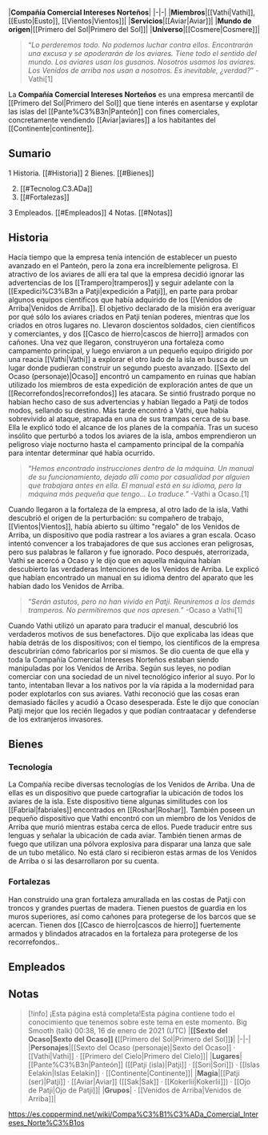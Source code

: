 

|**Compañía Comercial Intereses Norteños**|
|-|-|
|**Miembros**|[[Vathi\|Vathi]], [[Eusto\|Eusto]], [[Vientos\|Vientos]]|
|**Servicios**|[[Aviar\|Aviar]]|
|**Mundo de origen**|[[Primero del Sol\|Primero del Sol]]|
|**Universo**|[[Cosmere\|Cosmere]]|

>“*Lo perderemos todo. No podemos luchar contra ellos. Encontrarán una excusa y se apoderarán de los aviares. Tiene todo el sentido del mundo. Los aviares usan los gusanos. Nosotros usamos los aviares. Los Venidos de arriba nos usan a nosotros. Es inevitable, ¿verdad?*”
\-Vathi[1]


La **Compañía Comercial Intereses Norteños** es una empresa mercantil de [[Primero del Sol\|Primero del Sol]] que tiene interés en asentarse y explotar las islas del [[Pante%C3%B3n\|Panteón]] con fines comerciales, concretamente vendiendo [[Aviar\|aviares]] a los habitantes del [[Continente\|continente]].

## Sumario

1 Historia. [[#Historia]] 
2 Bienes. [[#Bienes]] 

2. [[#Tecnolog.C3.ADa]] 
2. [[#Fortalezas]] 


3 Empleados. [[#Empleados]] 
4 Notas. [[#Notas]] 


## Historia
Hacía tiempo que la empresa tenía intención de establecer un puesto avanzado en el Panteón, pero la zona era increíblemente peligrosa. El atractivo de los aviares de allí era tal que la empresa decidió ignorar las advertencias de los [[Trampero\|tramperos]] y seguir adelante con la [[Expedici%C3%B3n a Patji\|expedición a Patji]], en parte para probar algunos equipos científicos que había adquirido de los [[Venidos de Arriba\|Venidos de Arriba]]. El objetivo declarado de la misión era averiguar por qué sólo los aviares criados en Patji tenían poderes, mientras que los criados en otros lugares no. Llevaron doscientos soldados, cien científicos y comerciantes, y dos [[Casco de hierro\|cascos de hierro]] armados con cañones. Una vez que llegaron, construyeron una fortaleza como campamento principal, y luego enviaron a un pequeño equipo dirigido por una reacia [[Vathi\|Vathi]] a explorar el otro lado de la isla en busca de un lugar donde pudieran construir un segundo puesto avanzado. [[Sexto del Ocaso (personaje)\|Ocaso]] encontró un campamento en ruinas que habían utilizado los miembros de esta expedición de exploración antes de que un [[Recorrefondos\|recorrefondos]] les atacara. Se sintió frustrado porque no habían hecho caso de sus advertencias y habían llegado a Patji de todos modos, sellando su destino. Más tarde encontró a Vathi, que había sobrevivido al ataque, atrapada en una de sus trampas cerca de su base. Ella le explicó todo el alcance de los planes de la compañía. Tras un suceso insólito que perturbó a todos los aviares de la isla, ambos emprendieron un peligroso viaje nocturno hasta el campamento principal de la compañía para intentar determinar qué había ocurrido.

>“*Hemos encontrado instrucciones dentro de la máquina. Un manual de su funcionamiento, dejado allí como por casualidad por alguien que trabajara antes en ella. El manual está en su idioma, pero la máquina más pequeña que tengo... Lo traduce.*”
\-Vathi a Ocaso.[1]

Cuando llegaron a la fortaleza de la empresa, al otro lado de la isla, Vathi descubrió el origen de la perturbación: su compañero de trabajo, [[Vientos\|Vientos]], había abierto su último "regalo" de los Venidos de Arriba, un dispositivo que podía rastrear a los aviares a gran escala. Ocaso intentó convencer a los trabajadores de que sus acciones eran peligrosas, pero sus palabras le fallaron y fue ignorado. Poco después, aterrorizada, Vathi se acercó a Ocaso y le dijo que en aquella máquina habían descubierto las verdaderas Intenciones de los Venidos de Arriba. Le explicó que habían encontrado un manual en su idioma dentro del aparato que les habían dado los Venidos de Arriba. 

>“*Serán astutos, pero no han vivido en Patji. Reuniremos a los demás tramperos. No permitiremos que nos apresen.*”
\-Ocaso a Vathi[1]

Cuando Vathi utilizó un aparato para traducir el manual, descubrió los verdaderos motivos de sus benefactores. Dijo que explicaba las ideas que había detrás de los dispositivos; con el tiempo, los científicos de la empresa descubrirían cómo fabricarlos por sí mismos. Se dio cuenta de que ella y toda la Compañía Comercial Intereses Norteños estaban siendo manipuladas por los Venidos de Arriba. Según sus leyes, no podían comerciar con una sociedad de un nivel tecnológico inferior al suyo. Por lo tanto, intentaban llevar a los nativos por la vía rápida a la modernidad para poder explotarlos con sus aviares. Vathi reconoció que las cosas eran demasiado fáciles y acudió a Ocaso desesperada. Éste le dijo que conocían Patji mejor que los recién llegados y que podían contraatacar y defenderse de los extranjeros invasores.

## Bienes
### Tecnología
La Compañía recibe diversas tecnologías de los Venidos de Arriba. Una de ellas es un dispositivo que puede cartografiar la ubicación de todos los aviares de la isla. Este dispositivo tiene algunas similitudes con los [[Fabrial\|fabriales]] encontrados en [[Roshar\|Roshar]]. También poseen un pequeño dispositivo que Vathi encontró con un miembro de los Venidos de Arriba que murió mientras estaba cerca de ellos. Puede traducir entre sus lenguas y señalar la ubicación de cada aviar.
También tienen armas de fuego que utilizan una pólvora explosiva para disparar una lanza que sale de un tubo metálico. No está claro si recibieron estas armas de los Venidos de Arriba o si las desarrollaron por su cuenta.

### Fortalezas
Han construido una gran fortaleza amurallada en las costas de Patji con troncos y grandes puertas de madera. Tienen puestos de guardia en los muros superiores, así como cañones para protegerse de los barcos que se acercan. Tienen dos [[Casco de hierro\|cascos de hierro]] fuertemente armados y blindados atracados en la fortaleza para protegerse de los recorrefondos..

## Empleados

## Notas

> [!info] ¡Esta página está completa!Esta página contiene todo el conocimiento que tenemos sobre este tema en este momento.
Big Smooth (talk) 00:38, 16 de enero de 2021 (UTC)
|**[[Sexto del Ocaso\|Sexto del Ocaso]] (**[[Primero del Sol\|Primero del Sol]]**)**|
|-|-|
|**Personajes**|[[Sexto del Ocaso (personaje)\|Sexto del Ocaso]] · [[Vathi\|Vathi]] · [[Primero del Cielo\|Primero del Cielo]]|
|**Lugares**|[[Pante%C3%B3n\|Panteón]] ([[Patji (isla)\|Patji]] · [[Sori\|Sori]]) · [[Islas Eelakin\|Islas Eelakin]] · [[Continente\|Continente]]|
|**Magia**|[[Patji (ser)\|Patji]] · [[Aviar\|Aviar]] ([[Sak\|Sak]] · [[Kokerlii\|Kokerlii]]) · [[Ojo de Patji\|Ojo de Patji]]|
|**Grupos**| · [[Venidos de Arriba\|Venidos de Arriba]]|



https://es.coppermind.net/wiki/Compa%C3%B1%C3%ADa_Comercial_Intereses_Norte%C3%B1os